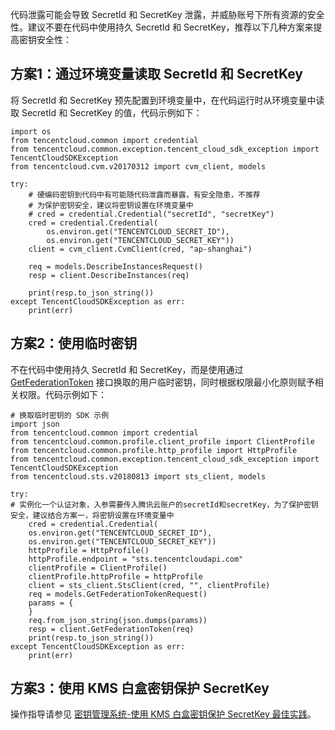 代码泄露可能会导致 SecretId 和 SecretKey 泄露，并威胁账号下所有资源的安全性。建议不要在代码中使用持久 SecretId 和 SecretKey，推荐以下几种方案来提高密钥安全性：

## 方案1：通过环境变量读取 SecretId 和 SecretKey
将 SecretId 和 SecretKey 预先配置到环境变量中，在代码运行时从环境变量中读取 SecretId 和 SecretKey 的值，代码示例如下：
```plaintext
import os
from tencentcloud.common import credential
from tencentcloud.common.exception.tencent_cloud_sdk_exception import TencentCloudSDKException
from tencentcloud.cvm.v20170312 import cvm_client, models

try:
    # 硬编码密钥到代码中有可能随代码泄露而暴露，有安全隐患，不推荐
    # 为保护密钥安全，建议将密钥设置在环境变量中
    # cred = credential.Credential("secretId", "secretKey")
    cred = credential.Credential(
        os.environ.get("TENCENTCLOUD_SECRET_ID"),
        os.environ.get("TENCENTCLOUD_SECRET_KEY"))
    client = cvm_client.CvmClient(cred, "ap-shanghai")

    req = models.DescribeInstancesRequest()
    resp = client.DescribeInstances(req)

    print(resp.to_json_string())
except TencentCloudSDKException as err:
    print(err)
```

## 方案2：使用临时密钥
不在代码中使用持久 SecretId 和 SecretKey，而是使用通过 [GetFederationToken](https://cloud.tencent.com/document/product/1312/48195) 接口换取的用户临时密钥，同时根据权限最小化原则赋予相关权限。代码示例如下：
```plaintext
# 换取临时密钥的 SDK 示例
import json
from tencentcloud.common import credential
from tencentcloud.common.profile.client_profile import ClientProfile
from tencentcloud.common.profile.http_profile import HttpProfile
from tencentcloud.common.exception.tencent_cloud_sdk_exception import TencentCloudSDKException
from tencentcloud.sts.v20180813 import sts_client, models

try:
# 实例化一个认证对象，入参需要传入腾讯云账户的secretId和secretKey，为了保护密钥安全，建议结合方案一，将密钥设置在环境变量中
    cred = credential.Credential(
    os.environ.get("TENCENTCLOUD_SECRET_ID"),
    os.environ.get("TENCENTCLOUD_SECRET_KEY"))
    httpProfile = HttpProfile()
    httpProfile.endpoint = "sts.tencentcloudapi.com"
    clientProfile = ClientProfile()
    clientProfile.httpProfile = httpProfile
    client = sts_client.StsClient(cred, "", clientProfile)
    req = models.GetFederationTokenRequest()
    params = {
    }
    req.from_json_string(json.dumps(params))
    resp = client.GetFederationToken(req)
    print(resp.to_json_string())
except TencentCloudSDKException as err:
    print(err)
``` 
 
## 方案3：使用 KMS 白盒密钥保护 SecretKey
操作指导请参见 [密钥管理系统-使用 KMS 白盒密钥保护 SecretKey 最佳实践](https://cloud.tencent.com/document/product/573/54236)。


